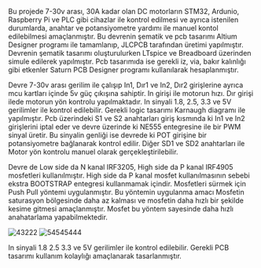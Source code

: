 Bu projede 7-30v arası, 30A kadar olan DC motorların STM32, Ardunio, Raspberry Pi ve PLC gibi cihazlar ile kontrol edilmesi ve ayrıca istenilen durumlarda, anahtar ve potansiyometre yardımı ile manuel kontol edilebilmesi amaçlanmıştır.
Bu devrenin şematik ve pcb tasarımı Altium Designer programı ile tamamlanıp, JLCPCB tarafından üretimi yapılmıştır. Devrenin şematik tasarımı oluşturulurken LTspice ve Breadboard üzerinden simule edilerek yapılmıştır. Pcb tasarımıda ise gerekli iz, via, bakır kalınlığı gibi etkenler Saturn PCB Designer programı kullanılarak hesaplanmıştır. 

Devre 7-30v arası gerilim ile çalışıp In1, Dır1 ve In2, Dır2 girişlerine ayrıca mcu kartları içinde 5v güç çıkışına sahiptir. In girişi ile motorun hızı. Dır girişi ilede motorun yön kontrolu yapılmaktadır. In sinyali 1.8, 2.5, 3.3 ve 5V gerilimler ile kontrol edilebilir. Gerekli logic tasarımı Karnaugh diagramı ile yapılmıştır. Pcb üzerindeki S1 ve S2 anahtarları giriş kısmında ki In1 ve In2 girişlerini iptal eder ve devre üzerinde ki NE555 entegresine ile bir PWM sinyal üretir. Bu sinyalin genliği ise devrede ki POT girişine bir potansiyometre bağlanarak kontrol edilir. Diğer SD1 ve SD2 anahtarları ile Motor yön kontrolu manuel olarak gerçekleştirilebilir.

Devre de Low side da N kanal IRF3205, High side da P kanal IRF4905 mosfetleri kullanılmıştır. High side da P kanal mosfet kullanılmasının sebebi ekstra BOOTSTRAP entegresi kullanmamak içindir. Mosfetleri sürmek için Push Pull yöntemi uygulanmıştır. Bu yöntemin uygulanma amacı Mosfetin saturasyon bölgesinde daha az kalması ve mosfetin daha hızlı bir şekilde kesime gitmesi amaçlanmıştır. Mosfet bu yöntem sayesinde daha hızlı anahatarlama yapabilmektedir.

![43222](https://github.com/sezear07/DC-MOTOR-TEST-KARTI/assets/167361624/04e55ebd-b8c6-4401-bb7b-b4f7ba68e1c4)
![54545444](https://github.com/sezear07/DC-MOTOR-TEST-KARTI/assets/167361624/4ef15740-ecf6-450b-aeee-dc7c3cd8e112)

In sinyali 1.8 2.5 3.3 ve 5V gerilimler ile kontrol edilebilir. Gerekli PCB tasarımı kullanım kolaylığı amaçlanarak tasarlanmıştır. 

